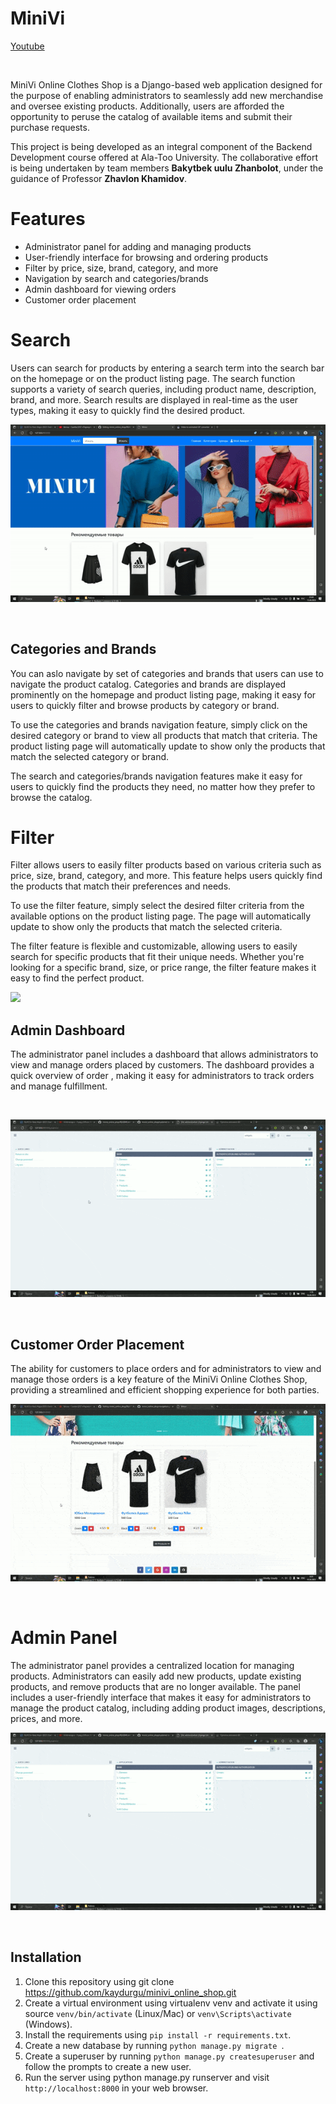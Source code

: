 # MiniVi
[Youtube](https://www.youtube.com/watch?v=IMR23CRv7Ak)


<br>

MiniVi Online Clothes Shop is a Django-based web application designed for the purpose of enabling administrators to seamlessly add new merchandise and oversee existing products. Additionally, users are afforded the opportunity to peruse the catalog of available items and submit their purchase requests.

This project is being developed as an integral component of the Backend Development course offered at Ala-Too University. The collaborative effort is being undertaken by team members **Bakytbek uulu Zhanbolot**, under the guidance of Professor **Zhavlon Khamidov**.

# Features

- Administrator panel for adding and managing products
- User-friendly interface for browsing and ordering products
- Filter by price, size, brand, category, and more
- Navigation by search and categories/brands
- Admin dashboard for viewing orders
- Customer order placement

# Search
Users can search for products by entering a search term into the search bar on the homepage or on the product listing page. The search function supports a variety of search queries, including product name, description, brand, and more. Search results are displayed in real-time as the user types, making it easy to quickly find the desired product.
<br>

![](https://github.com/kaydurgu/minivi_online_shop/blob/main/gif/navigation.gif)

<br>

## Categories and Brands
You can aslo navigate by set of categories and brands that users can use to navigate the product catalog. Categories and brands are displayed prominently on the homepage and product listing page, making it easy for users to quickly filter and browse products by category or brand.

To use the categories and brands navigation feature, simply click on the desired category or brand to view all products that match that criteria. The product listing page will automatically update to show only the products that match the selected category or brand.

The search and categories/brands navigation features make it easy for users to quickly find the products they need, no matter how they prefer to browse the catalog.

# Filter

Filter allows users to easily filter products based on various criteria such as price, size, brand, category, and more. This feature helps users quickly find the products that match their preferences and needs.

To use the filter feature, simply select the desired filter criteria from the available options on the product listing page. The page will automatically update to show only the products that match the selected criteria.

The filter feature is flexible and customizable, allowing users to easily search for specific products that fit their unique needs. Whether you're looking for a specific brand, size, or price range, the filter feature makes it easy to find the perfect product.



![](https://github.com/kaydurgu/minivi_online_shop/blob/main/gif/filter.gif)
<br>



## Admin Dashboard


The administrator panel includes a dashboard that allows administrators to view and manage orders placed by customers. The dashboard provides a quick overview of order , making it easy for administrators to track orders and manage fulfillment.

<br>

![](https://github.com/kaydurgu/minivi_online_shop/blob/main/gif/adminka.gif)

<br>


## Customer Order Placement

The ability for customers to place orders and for administrators to view and manage those orders is a key feature of the MiniVi Online Clothes Shop, providing a streamlined and efficient shopping experience for both parties.
<br>

![](https://github.com/kaydurgu/minivi_online_shop/blob/main/gif/customer%20order%20and%20admin%20dashboard.gif)

<br>

# Admin Panel
The administrator panel provides a centralized location for managing products. Administrators can easily add new products, update existing products, and remove products that are no longer available. The panel includes a user-friendly interface that makes it easy for administrators to manage the product catalog, including adding product images, descriptions, prices, and more.
<br>

![](https://github.com/kaydurgu/minivi_online_shop/blob/main/gif/adminka.gif)

<br>

## Installation

1. Clone this repository using git clone https://github.com/kaydurgu/minivi_online_shop.git
2. Create a virtual environment using virtualenv venv and activate it using source ``venv/bin/activate`` (Linux/Mac) or ``venv\Scripts\activate`` (Windows).
3. Install the requirements using ``pip install -r requirements.txt``.
4. Create a new database by running  ``python manage.py migrate ``.
5. Create a superuser by running ``python manage.py createsuperuser`` and follow the prompts to create a new user.
6. Run the server using python manage.py runserver and visit ``http://localhost:8000`` in your web browser.


 
